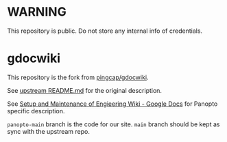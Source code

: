# WARNING

This repository is public. Do not store any internal info of credentials.

# gdocwiki

This repository is the fork from [pingcap/gdocwiki](https://github.com/pingcap/gdocwiki).

See [upstream README.md](https://github.com/pingcap/gdocwiki/blob/main/README.md) for the original description.

See [Setup and Maintenance of Engieering Wiki - Google Docs](https://docs.google.com/document/d/1kaSmBrn5cBtqfZy0UvzffHbhPS-MInXKUP3m5AcQLDA/edit) for Panopto specific description.

`panopto-main` branch is the code for our site. `main` branch should be kept as sync with the upstream repo.
